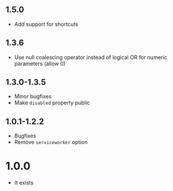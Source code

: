 ## 1.5.0
- Add support for shortcuts
## 1.3.6
- Use null coalescing operator instead of logical OR for numeric parameters (allow 0)
## 1.3.0-1.3.5
- Minor bugfixes
- Make `disabled` property public
## 1.0.1-1.2.2
- Bugfixes
- Remove `serviceworker` option
# 1.0.0
- It exists